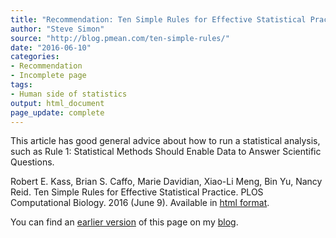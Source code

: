 ```yaml
---
title: "Recommendation: Ten Simple Rules for Effective Statistical Practice"
author: "Steve Simon"
source: "http://blog.pmean.com/ten-simple-rules/"
date: "2016-06-10"
categories: 
- Recommendation
- Incomplete page
tags:
- Human side of statistics
output: html_document
page_update: complete
---
```


This article has good general advice about how to run a statistical analysis, such as Rule 1: Statistical Methods Should Enable Data to Answer Scientific Questions.

<!---More--->

Robert E. Kass, Brian S. Caffo, Marie Davidian, Xiao-Li Meng, Bin Yu, Nancy Reid. Ten Simple Rules for Effective Statistical Practice. PLOS Computational Biology. 2016 (June 9). Available in [html format][kass1].

You can find an [earlier version][sim1] of this page on my [blog][sim2].

[sim1]: http://blog.pmean.com/ten-simple-rules/
[sim2]: http://blog.pmean.com

[kass1]: http://dx.doi.org/10.1371/journal.pcbi.1004961
